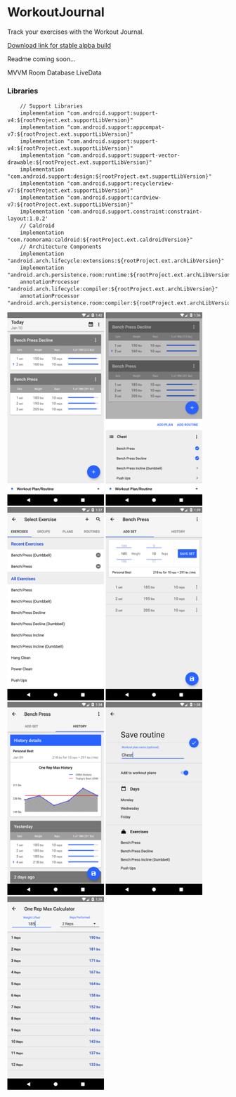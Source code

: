 # WorkoutJournal
Track your exercises with the Workout Journal.

[Download link for stable alpba build](https://rink.hockeyapp.net/apps/2d9b423d8e47445a8334994e9c935167/app_versions/4)


Readme coming soon...

MVVM 
Room Database
LiveData



### Libraries

```
    // Support Libraries
    implementation "com.android.support:support-v4:${rootProject.ext.supportLibVersion}"
    implementation "com.android.support:appcompat-v7:${rootProject.ext.supportLibVersion}"
    implementation "com.android.support:support-v4:${rootProject.ext.supportLibVersion}"
    implementation "com.android.support:support-vector-drawable:${rootProject.ext.supportLibVersion}"
    implementation "com.android.support:design:${rootProject.ext.supportLibVersion}"
    implementation "com.android.support:recyclerview-v7:${rootProject.ext.supportLibVersion}"
    implementation "com.android.support:cardview-v7:${rootProject.ext.supportLibVersion}"
    implementation 'com.android.support.constraint:constraint-layout:1.0.2'
    // Caldroid
    implementation "com.roomorama:caldroid:${rootProject.ext.caldroidVersion}"
    // Architecture Components
    implementation "android.arch.lifecycle:extensions:${rootProject.ext.archLibVersion}"
    implementation "android.arch.persistence.room:runtime:${rootProject.ext.archLibVersion}"
    annotationProcessor "android.arch.lifecycle:compiler:${rootProject.ext.archLibVersion}"
    annotationProcessor "android.arch.persistence.room:compiler:${rootProject.ext.archLibVersion}"

```


<p float="top">
<img src="https://github.com/EugeneHoran/WorkoutJournal/blob/master/images/device-2018-01-10-134234.png" width="220" />
<img src="https://github.com/EugeneHoran/WorkoutJournal/blob/master/images/device-2018-01-10-133658.png" width="220" />
<img src="https://github.com/EugeneHoran/WorkoutJournal/blob/master/images/device-2018-01-10-133741.png" width="220"  />
<img src="https://github.com/EugeneHoran/WorkoutJournal/blob/master/images/device-2018-01-10-133951.png" width="220"  />
<img src="https://github.com/EugeneHoran/WorkoutJournal/blob/master/images/device-2018-01-10-133421.png" width="220" />
<img src="https://github.com/EugeneHoran/WorkoutJournal/blob/master/images/device-2018-01-10-133833.png" width="220" />
<img src="https://github.com/EugeneHoran/WorkoutJournal/blob/master/images/device-2018-01-10-133920.png" width="220"  />
</p>

